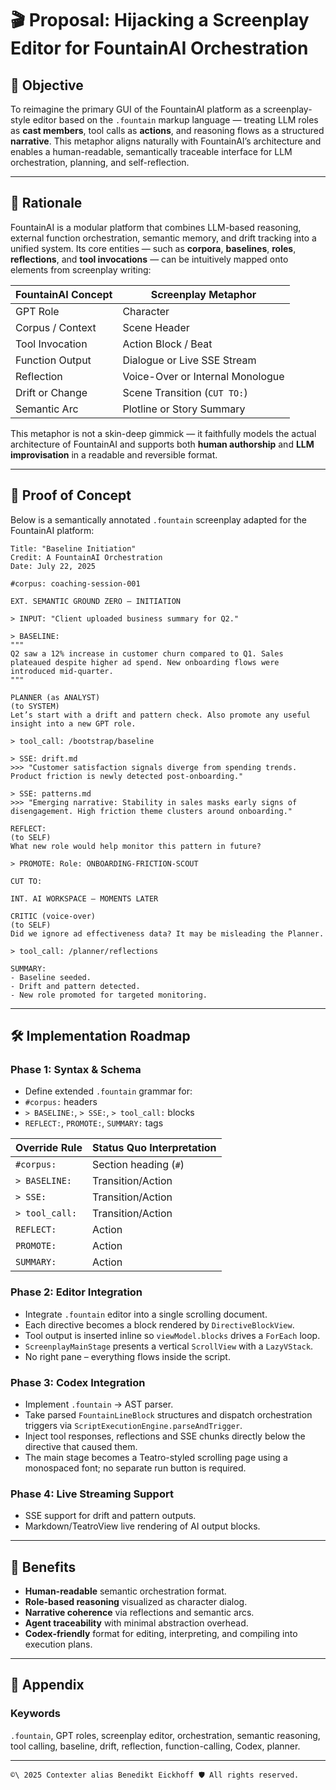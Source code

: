 # 🎬 Proposal: Hijacking a Screenplay Editor for FountainAI Orchestration

## 🎯 Objective

To reimagine the primary GUI of the FountainAI platform as a screenplay-style editor based on the `.fountain` markup language — treating LLM roles as **cast members**, tool calls as **actions**, and reasoning flows as a structured **narrative**. This metaphor aligns naturally with FountainAI’s architecture and enables a human-readable, semantically traceable interface for LLM orchestration, planning, and self-reflection.

---

## 🧩 Rationale

FountainAI is a modular platform that combines LLM-based reasoning, external function orchestration, semantic memory, and drift tracking into a unified system. Its core entities — such as **corpora**, **baselines**, **roles**, **reflections**, and **tool invocations** — can be intuitively mapped onto elements from screenplay writing:

| FountainAI Concept     | Screenplay Metaphor             |
|------------------------|----------------------------------|
| GPT Role               | Character                        |
| Corpus / Context       | Scene Header                     |
| Tool Invocation        | Action Block / Beat              |
| Function Output        | Dialogue or Live SSE Stream      |
| Reflection             | Voice-Over or Internal Monologue |
| Drift or Change        | Scene Transition (`CUT TO:`)     |
| Semantic Arc           | Plotline or Story Summary        |

This metaphor is not a skin-deep gimmick — it faithfully models the actual architecture of FountainAI and supports both **human authorship** and **LLM improvisation** in a readable and reversible format.

---

## 🧪 Proof of Concept

Below is a semantically annotated `.fountain` screenplay adapted for the FountainAI platform:

```fountain
Title: "Baseline Initiation"
Credit: A FountainAI Orchestration
Date: July 22, 2025

#corpus: coaching-session-001

EXT. SEMANTIC GROUND ZERO – INITIATION

> INPUT: "Client uploaded business summary for Q2."

> BASELINE:
"""
Q2 saw a 12% increase in customer churn compared to Q1. Sales plateaued despite higher ad spend. New onboarding flows were introduced mid-quarter.
"""

PLANNER (as ANALYST)
(to SYSTEM)
Let’s start with a drift and pattern check. Also promote any useful insight into a new GPT role.

> tool_call: /bootstrap/baseline

> SSE: drift.md
>>> "Customer satisfaction signals diverge from spending trends. Product friction is newly detected post-onboarding."

> SSE: patterns.md
>>> "Emerging narrative: Stability in sales masks early signs of disengagement. High friction theme clusters around onboarding."

REFLECT:
(to SELF)
What new role would help monitor this pattern in future?

> PROMOTE: Role: ONBOARDING-FRICTION-SCOUT

CUT TO:

INT. AI WORKSPACE – MOMENTS LATER

CRITIC (voice-over)
(to SELF)
Did we ignore ad effectiveness data? It may be misleading the Planner.

> tool_call: /planner/reflections

SUMMARY:
- Baseline seeded.
- Drift and pattern detected.
- New role promoted for targeted monitoring.
```

---

## 🛠️ Implementation Roadmap

### Phase 1: Syntax & Schema

- Define extended `.fountain` grammar for:
- `#corpus:` headers
- `> BASELINE:`, `> SSE:`, `> tool_call:` blocks
- `REFLECT:`, `PROMOTE:`, `SUMMARY:` tags

| Override Rule              | Status Quo Interpretation |
|----------------------------|---------------------------|
| `#corpus:`                 | Section heading (`#`)     |
| `> BASELINE:`              | Transition/Action         |
| `> SSE:`                   | Transition/Action         |
| `> tool_call:`             | Transition/Action         |
| `REFLECT:`                 | Action                    |
| `PROMOTE:`                 | Action                    |
| `SUMMARY:`                 | Action                    |

### Phase 2: Editor Integration
- Integrate `.fountain` editor into a single scrolling document.
- Each directive becomes a block rendered by `DirectiveBlockView`.
- Tool output is inserted inline so `viewModel.blocks` drives a `ForEach` loop.
- `ScreenplayMainStage` presents a vertical `ScrollView` with a `LazyVStack`.
- No right pane – everything flows inside the script.

### Phase 3: Codex Integration

- Implement `.fountain` → AST parser.
- Take parsed `FountainLineBlock` structures and dispatch orchestration
  triggers via `ScriptExecutionEngine.parseAndTrigger`.
- Inject tool responses, reflections and SSE chunks directly below the
  directive that caused them.
- The main stage becomes a Teatro-styled scrolling page using a monospaced
  font; no separate run button is required.

### Phase 4: Live Streaming Support

- SSE support for drift and pattern outputs.
- Markdown/TeatroView live rendering of AI output blocks.

---

## 🧠 Benefits

- **Human-readable** semantic orchestration format.
- **Role-based reasoning** visualized as character dialog.
- **Narrative coherence** via reflections and semantic arcs.
- **Agent traceability** with minimal abstraction overhead.
- **Codex-friendly** format for editing, interpreting, and compiling into execution plans.

---

## 📎 Appendix

### Keywords
`.fountain`, GPT roles, screenplay editor, orchestration, semantic reasoning, tool calling, baseline, drift, reflection, function-calling, Codex, planner.

---
``````text
©\ 2025 Contexter alias Benedikt Eickhoff 🛡️ All rights reserved.
``````
